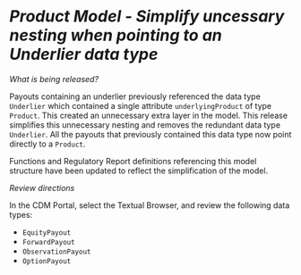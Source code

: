 # *Product Model - Simplify uncessary nesting when pointing to an Underlier data type*

_What is being released?_

Payouts containing an underlier previously referenced the data type `Underlier` which contained a single attribute `underlyingProduct` of type `Product`.  This created an unnecessary extra layer in the model.  This release simplifies this unnecessary nesting and removes the redundant data type `Underlier`. All the payouts that previously contained this data type now point directly to a `Product`.

Functions and Regulatory Report definitions referencing this model structure have been updated to reflect the simplification of the model.

_Review directions_

In the CDM Portal, select the Textual Browser, and review the following data types:

- `EquityPayout`
- `ForwardPayout`
- `ObservationPayout`
- `OptionPayout`
